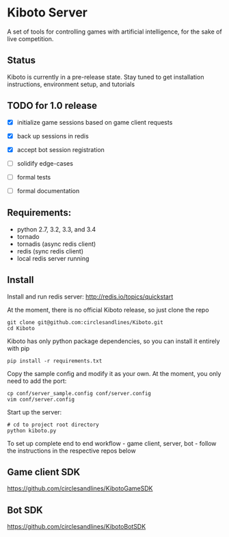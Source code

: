 # Kiboto Server
A set of tools for controlling games with artificial intelligence, for the sake of live competition.

## Status
Kiboto is currently in a pre-release state. Stay tuned to get installation instructions, environment setup, and tutorials

## TODO for 1.0 release
- [x] initialize game sessions based on game client requests
- [x] back up sessions in redis
- [x] accept bot session registration
- [ ] solidify edge-cases
- [ ] formal tests
- [ ] formal documentation


## Requirements:

- python 2.7, 3.2, 3.3, and 3.4
- tornado
- tornadis (async redis client)
- redis (sync redis client)
- local redis server running

## Install

Install and run redis server:
http://redis.io/topics/quickstart

At the moment, there is no official Kiboto release, so just clone the repo
```
git clone git@github.com:circlesandlines/Kiboto.git
cd Kiboto
```

Kiboto has only python package dependencies, so you can install it entirely with pip
```
pip install -r requirements.txt
```

Copy the sample config and modify it as your own. At the moment, you only need to add the port:
```
cp conf/server_sample.config conf/server.config
vim conf/server.config
```

Start up the server:
```
# cd to project root directory
python kiboto.py
```

To set up complete end to end workflow - game client, server, bot - follow the instructions in the respective repos below

## Game client SDK

https://github.com/circlesandlines/KibotoGameSDK

## Bot SDK

https://github.com/circlesandlines/KibotoBotSDK

